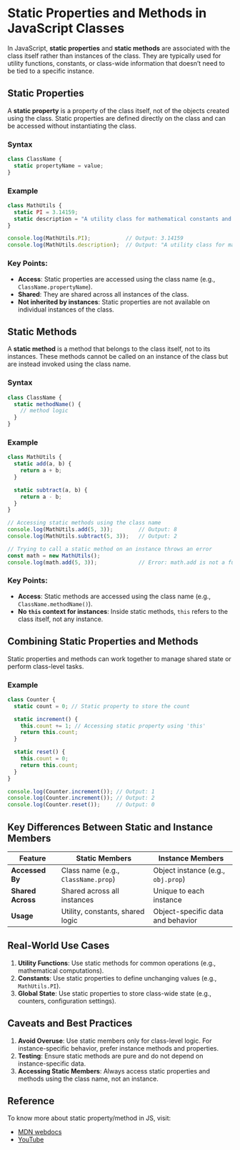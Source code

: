 # Static Properties and Methods in JavaScript Classes

In JavaScript, **static properties** and **static methods** are associated with the class itself rather than instances of the class. They are typically used for utility functions, constants, or class-wide information that doesn’t need to be tied to a specific instance.


## **Static Properties**

A **static property** is a property of the class itself, not of the objects created using the class. Static properties are defined directly on the class and can be accessed without instantiating the class.

### **Syntax**
```javascript
class ClassName {
  static propertyName = value;
}
```

### **Example**
```javascript
class MathUtils {
  static PI = 3.14159;
  static description = "A utility class for mathematical constants and operations";
}

console.log(MathUtils.PI);           // Output: 3.14159
console.log(MathUtils.description);  // Output: "A utility class for mathematical constants and operations"
```

### Key Points:
- **Access**: Static properties are accessed using the class name (e.g., `ClassName.propertyName`).
- **Shared**: They are shared across all instances of the class.
- **Not inherited by instances**: Static properties are not available on individual instances of the class.


## **Static Methods**

A **static method** is a method that belongs to the class itself, not to its instances. These methods cannot be called on an instance of the class but are instead invoked using the class name.

### **Syntax**
```javascript
class ClassName {
  static methodName() {
    // method logic
  }
}
```

### **Example**
```javascript
class MathUtils {
  static add(a, b) {
    return a + b;
  }

  static subtract(a, b) {
    return a - b;
  }
}

// Accessing static methods using the class name
console.log(MathUtils.add(5, 3));        // Output: 8
console.log(MathUtils.subtract(5, 3));   // Output: 2

// Trying to call a static method on an instance throws an error
const math = new MathUtils();
console.log(math.add(5, 3));             // Error: math.add is not a function
```

### Key Points:
- **Access**: Static methods are accessed using the class name (e.g., `ClassName.methodName()`).
- **No `this` context for instances**: Inside static methods, `this` refers to the class itself, not any instance.


## **Combining Static Properties and Methods**

Static properties and methods can work together to manage shared state or perform class-level tasks.

### **Example**
```javascript
class Counter {
  static count = 0; // Static property to store the count

  static increment() {
    this.count += 1; // Accessing static property using 'this'
    return this.count;
  }

  static reset() {
    this.count = 0;
    return this.count;
  }
}

console.log(Counter.increment()); // Output: 1
console.log(Counter.increment()); // Output: 2
console.log(Counter.reset());     // Output: 0
```


## **Key Differences Between Static and Instance Members**

| Feature           | Static Members                     | Instance Members                  |
|--------------------|------------------------------------|------------------------------------|
| **Accessed By**    | Class name (e.g., `ClassName.prop`)| Object instance (e.g., `obj.prop`)|
| **Shared Across**  | Shared across all instances        | Unique to each instance           |
| **Usage**          | Utility, constants, shared logic  | Object-specific data and behavior |

## **Real-World Use Cases**

1. **Utility Functions**: Use static methods for common operations (e.g., mathematical computations).
2. **Constants**: Use static properties to define unchanging values (e.g., `MathUtils.PI`).
3. **Global State**: Use static properties to store class-wide state (e.g., counters, configuration settings).


## **Caveats and Best Practices**

1. **Avoid Overuse**: Use static members only for class-level logic. For instance-specific behavior, prefer instance methods and properties.
2. **Testing**: Ensure static methods are pure and do not depend on instance-specific data.
3. **Accessing Static Members**: Always access static properties and methods using the class name, not an instance.

## Reference
To know more about static property/method in JS, visit:
- [MDN webdocs](https://developer.mozilla.org/en-US/docs/Web/JavaScript/Reference/Classes/static)
- [YouTube](https://www.youtube.com/watch?v=vtEKnyU379Q&list=PLfEr2kn3s-br9ZFmejfLhAgMbGgbpdof8&index=133)

